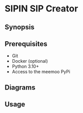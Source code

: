 # SIPIN SIP Creator

## Synopsis

## Prerequisites
 - Git
 - Docker (optional)
 - Python 3.10+
 - Access to the meemoo PyPi

## Diagrams

## Usage